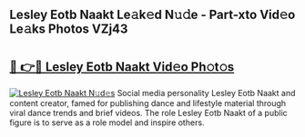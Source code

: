 ## Lesley Eotb Naakt Le𝚊k𝚎d N𝚞𝚍e - Part-xto Vid𝚎o Le𝚊ks Photos VZj43

# <h2><a href="http://fb3xiv.evod.top/?m=Lesley+Eotb+Naakt">🔗 👉🔴 Lesley Eotb Naakt Vid𝚎o Ph𝚘t𝚘s</a></h2>

[![Lesley Eotb Naakt N𝚞d𝚎s](https://i.imgur.com/8V9OHl7.gif)](http://fb3xiv.evod.top/?m=Lesley+Eotb+Naakt)
Social media personality Lesley Eotb Naakt and content creator, famed for publishing dance and lifestyle material through viral dance trends and brief videos. The role Lesley Eotb Naakt of a public figure is to serve as a role model and inspire others. 
